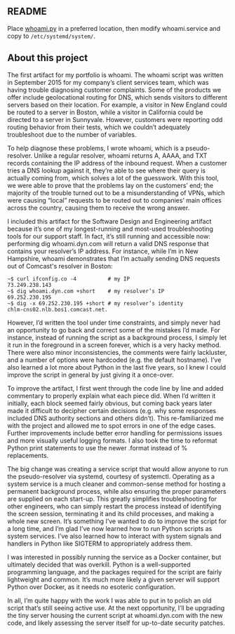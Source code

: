 ## README

Place [whoami.py](https://github.com/jhutchinsnh/jhutchinsnh.github.io/tree/master/whoami) in a preferred location, then modify whoami.service and copy to `/etc/systemd/system/`.

## About this project

The first artifact for my portfolio is whoami. The whoami script was written in September 2015 for my company’s client services team, which was having trouble diagnosing customer complaints. Some of the products we offer include geolocational routing for DNS, which sends visitors to different servers based on their location. For example, a visitor in New England could be routed to a server in Boston, while a visitor in California could be directed to a server in Sunnyvale. However, customers were reporting odd routing behavior from their tests, which we couldn’t adequately troubleshoot due to the number of variables.

To help diagnose these problems, I wrote whoami, which is a pseudo-resolver. Unlike a regular resolver, whoami returns A, AAAA, and TXT records containing the IP address of the inbound request. When a customer tries a DNS lookup against it, they’re able to see where their query is actually coming from, which solves a lot of the guesswork. With this tool, we were able to prove that the problems lay on the customers’ end; the majority of the trouble turned out to be a misunderstanding of VPNs, which were causing “local” requests to be routed out to companies’ main offices across the country, causing them to receive the wrong answer.

I included this artifact for the Software Design and Engineering artifact because it’s one of my longest-running and most-used troubleshooting tools for our support staff. In fact, it’s still running and accessible now: performing dig whoami.dyn.com will return a valid DNS response that contains your resolver’s IP address. For instance, while I’m in New Hampshire, whoami demonstrates that I’m actually sending DNS requests out of Comcast's resolver in Boston:

```
~$ curl ifconfig.co -4          # my IP
73.249.238.143
~$ dig whoami.dyn.com +short    # my resolver’s IP
69.252.230.195
~$ dig -x 69.252.230.195 +short # my resolver’s identity
chlm-cns02.nlb.bos1.comcast.net.         
```

However, I’d written the tool under time constraints, and simply never had an opportunity to go back and correct some of the mistakes I’d made. For instance, instead of running the script as a background process, I simply let it run in the foreground in a screen forever, which is a very hacky method. There were also minor inconsistencies, the comments were fairly lackluster, and a number of options were hardcoded (e.g. the default hostname). I’ve also learned a lot more about Python in the last five years, so I knew I could improve the script in general by just giving it a once-over.

To improve the artifact, I first went through the code line by line and added commentary to properly explain what each piece did. When I’d written it initially, each block seemed fairly obvious, but coming back years later made it difficult to decipher certain decisions (e.g. why some responses included DNS authority sections and others didn’t). This re-familiarized me with the project and allowed me to spot errors in one of the edge cases. Further improvements include better error handling for permissions issues and more visually useful logging formats. I also took the time to reformat Python print statements to use the newer .format instead of % replacements.

The big change was creating a service script that would allow anyone to run the pseudo-resolver via systemd, courtesy of systemctl. Operating as a system service is a much cleaner and common-sense method for hosting a permanent background process, while also ensuring the proper parameters are supplied on each start-up. This greatly simplifies troubleshooting for other engineers, who can simply restart the process instead of identifying the screen session, terminating it and its child processes, and making a whole new screen. It’s something I’ve wanted to do to improve the script for a long time, and I’m glad I’ve now learned how to run Python scripts as system services. I’ve also learned how to interact with system signals and handlers in Python like SIGTERM to appropriately address them.

I was interested in possibly running the service as a Docker container, but ultimately decided that was overkill. Python is a well-supported programming language, and the packages required for the script are fairly lightweight and common. It’s much more likely a given server will support Python over Docker, as it needs no esoteric configuration.

In all, I’m quite happy with the work I was able to put in to polish an old script that’s still seeing active use. At the next opportunity, I’ll be upgrading the tiny server housing the current script at whoami.dyn.com with the new code, and likely assessing the server itself for up-to-date security patches.
